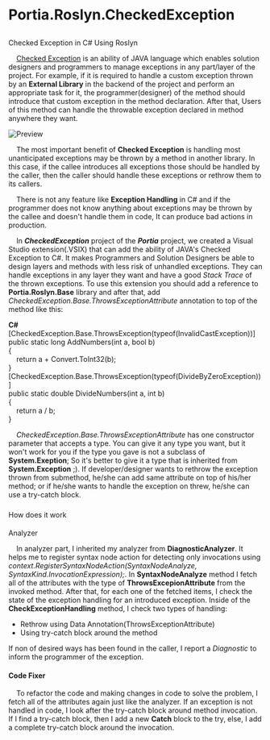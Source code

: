# Portia.Roslyn.CheckedException

##   
Checked Exception in C# Using Roslyn

    [Checked Exception](https://en.wikibooks.org/wiki/Java_Programming/Checked_Exceptions "Checked Exception") is an ability of JAVA language which enables solution designers and programmers to manage exceptions in any part/layer of the project. For example, if it is required to handle a custom exception thrown by an **External Library** in the backend of the project and perform an appropriate task for it, the programmer(designer) of the method should introduce that custom exception in the method declaration. After that, Users of this method can handle the throwable exception declared in method anywhere they want.

![Preview](https://github.com/AminEsmaeily/Portia.Roslyn.CheckedException/blob/master/Attachments/2-2.0.gif)

    The most important benefit of **Checked Exception** is handling most unanticipated exceptions may be thrown by a method in another library. In this case, if the callee introduces all exceptions those should be handled by the caller, then the caller should handle these exceptions or rethrow them to its callers.  

    There is not any feature like **Exception Handling** in C# and if the programmer does not know anything about exceptions may be thrown by the callee and doesn't handle them in code, It can produce bad actions in production.

    In _**CheckedException**_ project of the **_Portia_** project, we created a Visual Studio extension(.VSIX) that can add the ability of JAVA's Checked Exception to C#. It makes Programmers and Solution Designers be able to design layers and methods with less risk of unhandled exceptions. They can handle exceptions in any layer they want and have a good _Stack Trace_ of the thrown exceptions. To use this extension you should add a reference to **Portia.Roslyn.Base** library and after that, add _CheckedException.Base.ThrowsExceptionAttribute_ annotation to top of the method like this:  

**C#**  
[CheckedException.Base.ThrowsException(typeof(InvalidCastException))]  
public static long AddNumbers(int a, bool b)  
{  
    return a + Convert.ToInt32(b);  
}  
[CheckedException.Base.ThrowsException(typeof(DivideByZeroException))]  
public static double DivideNumbers(int a, int b)  
{  
    return a / b;  
}  

    _CheckedException.Base.ThrowsExceptionAttribute_ has one constructor parameter that accepts a type. You can give it any type you want, but it won't work for you if the type you gave is not a subclass of **System.Exeption**; So it's better to give it a type that is inherited from **System.Exception** ;). If developer/designer wants to rethrow the exception thrown from submethod, he/she can add same attribute on top of his/her method; or if he/she wants to handle the exception on threw, he/she can use a try-catch block.

###   
How does it work

####   
Analyzer

    In analyzer part, I inherited my analyzer from **DiagnosticAnalyzer**. It helps me to register syntax node action for detecting only invocations using _context.RegisterSyntaxNodeAction(SyntaxNodeAnalyze, SyntaxKind.InvocationExpression);_. In **SyntaxNodeAnalyze** method I fetch all of the attributes with the type of **ThrowsExcepionAttribute** from the invoked method. After that, for each one of the fetched items, I check the state of the exception handling for an introduced exception. Inside of the **CheckExceptionHandling** method, I check two types of handling:

*   Rethrow using Data Annotation(ThrowsExceptionAttribute)
*   Using try-catch block around the method

If non of desired ways has been found in the caller, I report a _Diagnostic_ to inform the programmer of the exception.

#### Code Fixer

    To refactor the code and making changes in code to solve the problem, I fetch all of the attributes again just like the analyzer. If an exception is not handled in code, I look after the try-catch block around method invocation. If I find a try-catch block, then I add a new **Catch** block to the try, else, I add a complete try-catch block around the invocation.
